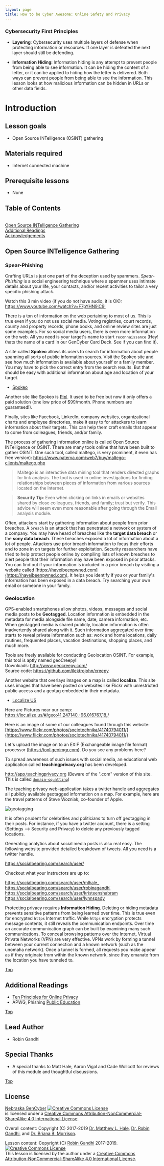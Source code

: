 ```yaml
---
layout: page
title: How to be Cyber Awesome: Online Safety and Privacy
---
```


### Cybersecurity First Principles
* __Layering__: Cybersecurity uses multiple layers of defense when protecting information or resources. If one layer is defeated the next layer should still be defending.

* __Information Hiding__: Information hiding is any attempt to prevent people from being able to see information. It can be hiding the content of a letter, or it can be applied to hiding how the letter is delivered. Both ways can prevent people from being able to see the information. This lesson looks at how malicious information can be hidden in URLs or other data fields.

# Introduction

## Lesson goals
- Open Source INTelligence (OSINT) gathering

## Materials required
- Internet connected machine

## Prerequisite lessons
- None

## Table of Contents
   
[Open Source INTelligence Gathering](#open-source-intelligence-gathering)    
[Additional Readings](#additional-readings)  
[Acknowledgements](#special-thanks)  

## Open Source INTelligence Gathering

### Spear-Phishing
Crafting URLs is just one part of the deception used by spammers. *Spear-Phishing* is a social engineering technique where a spammer uses intimate details about your life, your contacts, and/or recent activities to tailor a very specific phishing attack.

Watch this 3 min video (if you do not have audio, it is OK):   
https://www.youtube.com/watch?v=F7pYHN9iC9I

There is a ton of information on the web pertaining to most of us. This is true even if you do not use social media. Voting registries, court records, county and property records, phone books, and online review sites are just some examples. For so social media users, there is even more information on the web. All you need is your target's name to start `reconnaissance` (Hey! thats the name of a card in our GenCyber Card Deck. See if you can find it).

A site called __Spokeo__ allows its users to search for information about people spanning all sorts of public information sources. Visit the Spokeo site and see how much information is available about yourself or a family member. You may have to pick the correct entry from the search results. But that should be easy with additional information about age and location of your target.

- [Spokeo](https://www.spokeo.com)

Another site like Spokeo is [Pipl](https://pipl.com). It used to be free but now it only offers a paid solution (one low price of $99/month. Phone numbers are guaranteed!).

Finally, sites like Facebook, LinkedIn, company websites, organizational charts and employee directories, make it easy to for attackers to learn information about their targets. This can help them craft emails that appear to come from colleagues, friends, and/or family. 

The process of gathering information online is called Open Source INTelligence or OSINT. There are many tools online that have been built to gather OSINT. One such tool, called maltego, is very prominent, it even has free version): https://www.paterva.com/web7/buy/maltego-clients/maltego.php

> Maltego is an interactive data mining tool that renders directed graphs for link analysis. The tool is used in online investigations for finding relationships between pieces of information from various sources located on the Internet.

> **Security Tip**: Even when clicking on links in emails or websites shared by close colleagues, friends, and family; trust but verify. This advice will seem even more reasonable after going through the Email analysis module.

Often, attackers start by gathering information about people from prior breaches. A `breach` is an attack that has penetrated a network or system of a company. You may have heard of breaches like the __target data breach__ or the __sony data breach__. These breaches exposed a lot of information about a lot of people. Attackers use prior breach information to focus their efforts and to zone in on targets for further exploitation. Security researchers have tried to help protect people online by compiling lists of known breaches to alert people that their information may have been exposed in prior attacks. You can find out if your information is included in a prior breach by visiting a website called [https://haveibeenpwned.com](https://haveibeenpwned.com). It helps you identify if you or your family's information has been exposed in a data breach. Try searching your own email or someone in your family.

### Geolocation

GPS-enabled smartphones allow photos, videos, messages and social media posts to be **Geotagged**. Location information is embedded in the metadata for media alongside file name, date, camera information, etc. When geotagged media is shared publicly, location information is often inadvertently shared along with it. Such information aggregated over time starts to reveal private information such as: work and home locations, daily routines, frequented places, vacation destinations, shopping places, and much more.

Tools are freely available for conducting Geolocation OSINT. For example, this tool is aptly named geoCreepy!  
Downloads: http://www.geocreepy.com/  
Source code: https://github.com/ilektrojohn/creepy  

Another website that overlays images on a map is called __localize__. This site uses images that have been posted on websites like Flickr with unrestricted public access and a geotag embedded in their metadata.

 - [Localize US](https://loc.alize.us/)

Here are Pictures near our camp: https://loc.alize.us/#/geo:41.247140,-96.016767,18,/

Here is an image of some of our colleagues found through this website: [https://www.flickr.com/photos/sociotechnika/41740794011/](https://www.flickr.com/photos/sociotechnika/41740794011/)

Let's upload the image on to an EXIF (Exchangeable image file format) processor (https://tool.geoimgr.com). Do you see any problems here?

To spread awareness of such issues with social media, an educational web application called __teachingprivacy.org__ has been developed.

http://app.teachingprivacy.org (Beware of the ".com" version of this site. This is called [`domain-squatting`](https://en.wikipedia.org/wiki/Cybersquatting))

The teaching privacy web-application takes a twitter handle and aggregates all publicly available geotagged information on a map. For example, here are the travel patterns of Steve Wozniak, co-founder of Apple.

![geotagging](./img/stevewoz.png)

It is often prudent for celebrities and politicians to turn off geotagging in their posts. For instance, if you have a twitter account, there is a setting (Settings --> Security and Privacy) to delete any previously tagged locations.

Generating analytics about social media posts is also real easy. The following website provided detailed breakdown of tweets. All you need is a twitter handle.

https://socialbearing.com/search/user/

Checkout what your instructors are up to:

https://socialbearing.com/search/user/mlhale_
https://socialbearing.com/search/user/robinagandhi
https://socialbearing.com/search/user/kristeenshabram
https://socialbearing.com/search/user/lynnspady

Protecting privacy requires **Information Hiding**. Deleting or hiding metadata prevents sensitive patterns from being learned over time. This is true even for encrypted `https` Internet traffic. While `https` encryption protects message contents, it still reveals the communication endpoints. Over time an accurate communication graph can be built by examining many such communications. To conceal browsing patterns over the Internet, Virtual Private Networks (VPN) are very effective. VPNs work by forming a tunnel between your current connection and a known network (such as the unomaha network). Once a tunnel is formed, all requests you make appear as if they originate from within the known network, since they emanate from the location you have tunneled to.

[Top](#table-of-contents)

## Additional Readings

* [Ten Principles for Online Privacy](https://teachingprivacy.org)
* APWG, Phishing [Public Education](http://phish-education.apwg.org/r/en/index.htm)

[Top](#table-of-contents)

## Lead Author

- Robin Gandhi

## Special Thanks

* A special thanks to Matt Hale, Aaron Vigal and Cade Wollcott for reviews of this module and thoughtful discussions.

[Top](#table-of-contents)


## License
[Nebraska GenCyber](https://www.nebraskagencyber.com) <a rel="license" href="http://creativecommons.org/licenses/by-nc-sa/4.0/"><img alt="Creative Commons License" style="border-width:0" src="https://i.creativecommons.org/l/by-nc-sa/4.0/88x31.png" /></a><br /> is licensed under a <a rel="license" href="http://creativecommons.org/licenses/by-nc-sa/4.0/">Creative Commons Attribution-NonCommercial-ShareAlike 4.0 International License</a>.

Overall content: Copyright (C) 2017-2019  [Dr. Matthew L. Hale](http://faculty.ist.unomaha.edu/mhale/), [Dr. Robin Gandhi](http://faculty.ist.unomaha.edu/rgandhi/), and [Dr. Briana B. Morrison](http://www.brianamorrison.net).

Lesson content: Copyright (C) [Robin Gandhi](http://faculty.ist.unomaha.edu/rgandhi/) 2017-2019.  
<a rel="license" href="http://creativecommons.org/licenses/by-nc-sa/4.0/"><img alt="Creative Commons License" style="border-width:0" src="https://i.creativecommons.org/l/by-nc-sa/4.0/88x31.png" /></a><br /><span xmlns:dct="http://purl.org/dc/terms/" property="dct:title">This lesson</span> is licensed by the author under a <a rel="license" href="http://creativecommons.org/licenses/by-nc-sa/4.0/">Creative Commons Attribution-NonCommercial-ShareAlike 4.0 International License</a>.
